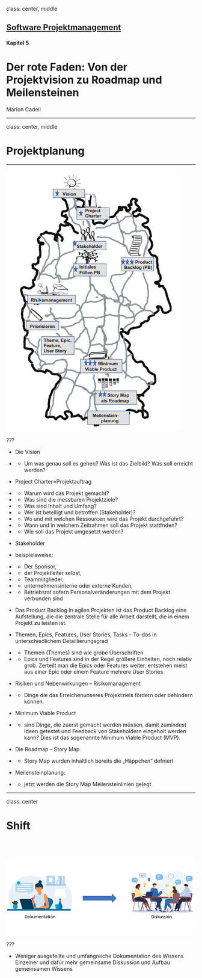 class: center, middle

## [Software Projektmanagement](index.html)

#### Kapitel 5

# Der rote Faden: Von der Projektvision zu Roadmap und Meilensteinen

Marlon Cadell

---
class: center, middle
# Projektplanung

---
![:scale 50%](media/kapitel05/Planung_Marlon_Cadell.png)

???
* Die Vision
* * Um was genau soll es gehen? Was ist das Zielbild? Was soll erreicht werden?

* Project Charter=Projektauftrag
* * Warum wird das Projekt gemacht?
* * Was sind die messbaren Projektziele?
* * Was sind Inhalt und Umfang?
* * Wer ist beteiligt und betroffen (Stakeholder)?
* * Wo und mit welchen Ressourcen wird das Projekt durchgeführt?
* * Wann und in welchem Zeitrahmen soll das Projekt stattfnden?
* * Wie soll das Projekt umgesetzt werden?

* Stakeholder
* beispielsweise:
* * Der Sponsor,
* * der Projektleiter selbst,
* * Teammitglieder,
* * unternehmensinterne oder externe Kunden,
* * Betriebsrat sofern Personalveränderungen mit dem Projekt verbunden sind

* Das Product Backlog
In agilen Projekten ist das Product Backlog eine Aufstellung, die die zentrale Stelle
für alle Arbeit darstellt, die in einem Projekt zu leisten ist. 

* Themen, Epics, Features, User Stories, Tasks – To-dos in unterschiedlichem Detaillierungsgrad
* * Themen (Themes) sind wie grobe Überschriften
* * Epics und Features sind in der Regel größere Einheiten, noch relativ grob. Zerteilt man
die Epics oder Features weiter, entstehen meist aus einer Epic oder einem Feature mehrere User Stories

* Risiken und Nebenwirkungen – Risikomanagement
* * Dinge die das Erreichenunseres Projektziels fördern oder behindern können.

* Minimum Viable Product
* * sind Dinge, die zuerst gemacht werden müssen, damit zumindest Ideen getestet und Feedback von Stakeholdern eingeholt werden kann? Dies ist das sogenannte Minimum Viable Product (MVP).

* Die Roadmap – Story Map
* * Story Map wurden inhaltlich bereits die „Häppchen“ defniert

* Meilensteinplanung:
* * jetzt werden die Story Map Meilensteinlinien gelegt

---
class: center
# Shift
<br/><br/><br/>
![:scale 100%](media/kapitel05/Shift_Marlon_Cadell.png)

???
* Weniger ausgefeilte und umfangreiche Dokumentation des Wissens Einzelner und dafür mehr gemeinsame Diskussion und Aufbau gemeinsamen Wissens